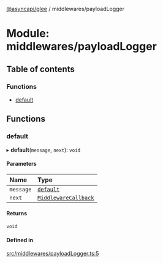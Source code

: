 [@asyncapi/glee](../README.md) / middlewares/payloadLogger

# Module: middlewares/payloadLogger

## Table of contents

### Functions

- [default](middlewares_payloadLogger.md#default)

## Functions

### default

▸ **default**(`message`, `next`): `void`

#### Parameters

| Name | Type |
| :------ | :------ |
| `message` | [`default`](../classes/lib_message.default.md) |
| `next` | [`MiddlewareCallback`](middlewares.md#middlewarecallback) |

#### Returns

`void`

#### Defined in

[src/middlewares/payloadLogger.ts:5](https://github.com/asyncapi/glee/blob/4f30130/src/middlewares/payloadLogger.ts#L5)
